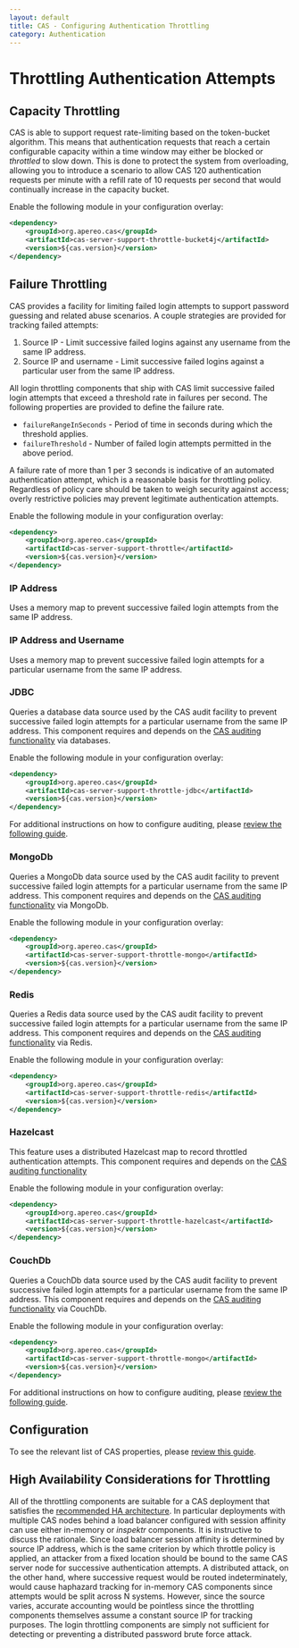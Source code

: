 ```yaml
---
layout: default
title: CAS - Configuring Authentication Throttling
category: Authentication
---
```


# Throttling Authentication Attempts

## Capacity Throttling

CAS is able to support request rate-limiting based on the token-bucket algorithm. This means that authentication requests that reach a certain configurable 
capacity within a time window may either be blocked or _throttled_ to slow down. This is done to protect the system from overloading, allowing you to introduce
a scenario to allow CAS 120 authentication requests per minute with a refill rate of 10 requests per second that would continually increase in the capacity bucket.

Enable the following module in your configuration overlay:

```xml
<dependency>
    <groupId>org.apereo.cas</groupId>
    <artifactId>cas-server-support-throttle-bucket4j</artifactId>
    <version>${cas.version}</version>
</dependency>
```

## Failure Throttling

CAS provides a facility for limiting failed login attempts to support password guessing and related abuse scenarios.
A couple strategies are provided for tracking failed attempts:

1. Source IP - Limit successive failed logins against any username from the same IP address.
2. Source IP and username - Limit successive failed logins against a particular user from the same IP address.

All login throttling components that ship with CAS limit successive failed login attempts that exceed a threshold
rate in failures per second. The following properties are provided to define the failure rate.

* `failureRangeInSeconds` - Period of time in seconds during which the threshold applies.
* `failureThreshold` - Number of failed login attempts permitted in the above period.

A failure rate of more than 1 per 3 seconds is indicative of an automated authentication attempt, which is a
reasonable basis for throttling policy. Regardless of policy care should be taken to weigh security against access;
overly restrictive policies may prevent legitimate authentication attempts.


Enable the following module in your configuration overlay:

```xml
<dependency>
    <groupId>org.apereo.cas</groupId>
    <artifactId>cas-server-support-throttle</artifactId>
    <version>${cas.version}</version>
</dependency>
```

### IP Address

Uses a memory map to prevent successive failed login attempts from the same IP address.

### IP Address and Username

Uses a memory map to prevent successive failed login attempts for
a particular username from the same IP address.

### JDBC

Queries a database data source used by the CAS audit facility to prevent successive failed login attempts for a particular username from the same IP address. 
This component requires and depends on the [CAS auditing functionality](Audits.html) via databases.

Enable the following module in your configuration overlay:

```xml
<dependency>
    <groupId>org.apereo.cas</groupId>
    <artifactId>cas-server-support-throttle-jdbc</artifactId>
    <version>${cas.version}</version>
</dependency>
```

For additional instructions on how to configure auditing, please [review the following guide](Audits.html).

### MongoDb

Queries a MongoDb data source used by the CAS audit facility to prevent successive failed login attempts for a particular username from the same IP address. This component requires and depends on the [CAS auditing functionality](Audits.html) via MongoDb.

Enable the following module in your configuration overlay:

```xml
<dependency>
    <groupId>org.apereo.cas</groupId>
    <artifactId>cas-server-support-throttle-mongo</artifactId>
    <version>${cas.version}</version>
</dependency>
```

### Redis

Queries a Redis data source used by the CAS audit facility to prevent successive failed login attempts for a particular username from the same IP address. This component requires and depends on the [CAS auditing functionality](Audits.html) via Redis.

Enable the following module in your configuration overlay:

```xml
<dependency>
    <groupId>org.apereo.cas</groupId>
    <artifactId>cas-server-support-throttle-redis</artifactId>
    <version>${cas.version}</version>
</dependency>
```

### Hazelcast

This feature uses a distributed Hazelcast map to record throttled authentication attempts. 
This component requires and depends on the [CAS auditing functionality](Audits.html)

Enable the following module in your configuration overlay:

```xml
<dependency>
    <groupId>org.apereo.cas</groupId>
    <artifactId>cas-server-support-throttle-hazelcast</artifactId>
    <version>${cas.version}</version>
</dependency>
```

### CouchDb

Queries a CouchDb data source used by the CAS audit facility to prevent successive failed login attempts for a particular username from the same IP address. This component requires and depends on the [CAS auditing functionality](Audits.html) via CouchDb.

Enable the following module in your configuration overlay:

```xml
<dependency>
    <groupId>org.apereo.cas</groupId>
    <artifactId>cas-server-support-throttle-mongo</artifactId>
    <version>${cas.version}</version>
</dependency>
```

For additional instructions on how to configure auditing, please [review the following guide](Audits.html).

## Configuration

To see the relevant list of CAS properties, please [review this guide](../configuration/Configuration-Properties.html#authentication-throttling).

## High Availability Considerations for Throttling

All of the throttling components are suitable for a CAS deployment that satisfies the
[recommended HA architecture](../high_availability/High-Availability-Guide.html). In particular deployments with multiple CAS
nodes behind a load balancer configured with session affinity can use either in-memory or _inspektr_ components. It is
instructive to discuss the rationale. Since load balancer session affinity is determined by source IP address, which
is the same criterion by which throttle policy is applied, an attacker from a fixed location should be bound to the
same CAS server node for successive authentication attempts. A distributed attack, on the other hand, where successive
request would be routed indeterminately, would cause haphazard tracking for in-memory CAS components since attempts
would be split across N systems. However, since the source varies, accurate accounting would be pointless since the
throttling components themselves assume a constant source IP for tracking purposes. The login throttling components
are simply not sufficient for detecting or preventing a distributed password brute force attack.
